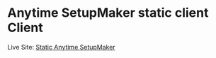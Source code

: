 # Anytime SetupMaker static client Client

Live Site: [Static Anytime SetupMaker](https://static-client-anytime-setupmaker.elijahguerrero97.now.sh/)


